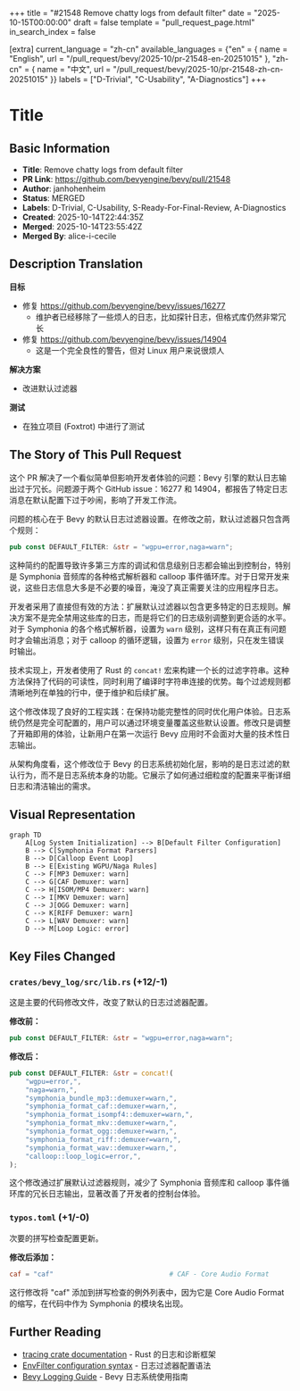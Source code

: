 +++
title = "#21548 Remove chatty logs from default filter"
date = "2025-10-15T00:00:00"
draft = false
template = "pull_request_page.html"
in_search_index = false

[extra]
current_language = "zh-cn"
available_languages = {"en" = { name = "English", url = "/pull_request/bevy/2025-10/pr-21548-en-20251015" }, "zh-cn" = { name = "中文", url = "/pull_request/bevy/2025-10/pr-21548-zh-cn-20251015" }}
labels = ["D-Trivial", "C-Usability", "A-Diagnostics"]
+++

# Title

## Basic Information
- **Title**: Remove chatty logs from default filter
- **PR Link**: https://github.com/bevyengine/bevy/pull/21548
- **Author**: janhohenheim
- **Status**: MERGED
- **Labels**: D-Trivial, C-Usability, S-Ready-For-Final-Review, A-Diagnostics
- **Created**: 2025-10-14T22:44:35Z
- **Merged**: 2025-10-14T23:55:42Z
- **Merged By**: alice-i-cecile

## Description Translation
**目标**
- 修复 https://github.com/bevyengine/bevy/issues/16277
  - 维护者已经移除了一些烦人的日志，比如探针日志，但格式库仍然非常冗长
- 修复 https://github.com/bevyengine/bevy/issues/14904
  - 这是一个完全良性的警告，但对 Linux 用户来说很烦人

**解决方案**
- 改进默认过滤器

**测试**
- 在独立项目 (Foxtrot) 中进行了测试

## The Story of This Pull Request

这个 PR 解决了一个看似简单但影响开发者体验的问题：Bevy 引擎的默认日志输出过于冗长。问题源于两个 GitHub issue：16277 和 14904，都报告了特定日志消息在默认配置下过于吵闹，影响了开发工作流。

问题的核心在于 Bevy 的默认日志过滤器设置。在修改之前，默认过滤器只包含两个规则：
```rust
pub const DEFAULT_FILTER: &str = "wgpu=error,naga=warn";
```

这种简约的配置导致许多第三方库的调试和信息级别日志都会输出到控制台，特别是 Symphonia 音频库的各种格式解析器和 calloop 事件循环库。对于日常开发来说，这些日志信息大多是不必要的噪音，淹没了真正需要关注的应用程序日志。

开发者采用了直接但有效的方法：扩展默认过滤器以包含更多特定的日志规则。解决方案不是完全禁用这些库的日志，而是将它们的日志级别调整到更合适的水平。对于 Symphonia 的各个格式解析器，设置为 `warn` 级别，这样只有在真正有问题时才会输出消息；对于 calloop 的循环逻辑，设置为 `error` 级别，只在发生错误时输出。

技术实现上，开发者使用了 Rust 的 `concat!` 宏来构建一个长的过滤字符串。这种方法保持了代码的可读性，同时利用了编译时字符串连接的优势。每个过滤规则都清晰地列在单独的行中，便于维护和后续扩展。

这个修改体现了良好的工程实践：在保持功能完整性的同时优化用户体验。日志系统仍然是完全可配置的，用户可以通过环境变量覆盖这些默认设置。修改只是调整了开箱即用的体验，让新用户在第一次运行 Bevy 应用时不会面对大量的技术性日志输出。

从架构角度看，这个修改位于 Bevy 的日志系统初始化层，影响的是日志过滤的默认行为，而不是日志系统本身的功能。它展示了如何通过细粒度的配置来平衡详细日志和清洁输出的需求。

## Visual Representation

```mermaid
graph TD
    A[Log System Initialization] --> B[Default Filter Configuration]
    B --> C[Symphonia Format Parsers]
    B --> D[Calloop Event Loop]
    B --> E[Existing WGPU/Naga Rules]
    C --> F[MP3 Demuxer: warn]
    C --> G[CAF Demuxer: warn]
    C --> H[ISOM/MP4 Demuxer: warn]
    C --> I[MKV Demuxer: warn]
    C --> J[OGG Demuxer: warn]
    C --> K[RIFF Demuxer: warn]
    C --> L[WAV Demuxer: warn]
    D --> M[Loop Logic: error]
```

## Key Files Changed

### `crates/bevy_log/src/lib.rs` (+12/-1)

这是主要的代码修改文件，改变了默认的日志过滤器配置。

**修改前：**
```rust
pub const DEFAULT_FILTER: &str = "wgpu=error,naga=warn";
```

**修改后：**
```rust
pub const DEFAULT_FILTER: &str = concat!(
    "wgpu=error,",
    "naga=warn,",
    "symphonia_bundle_mp3::demuxer=warn,",
    "symphonia_format_caf::demuxer=warn,",
    "symphonia_format_isompf4::demuxer=warn,",
    "symphonia_format_mkv::demuxer=warn,",
    "symphonia_format_ogg::demuxer=warn,",
    "symphonia_format_riff::demuxer=warn,",
    "symphonia_format_wav::demuxer=warn,",
    "calloop::loop_logic=error,",
);
```

这个修改通过扩展默认过滤器规则，减少了 Symphonia 音频库和 calloop 事件循环库的冗长日志输出，显著改善了开发者的控制台体验。

### `typos.toml` (+1/-0)

次要的拼写检查配置更新。

**修改后添加：**
```toml
caf = "caf"                             # CAF - Core Audio Format
```

这行修改将 "caf" 添加到拼写检查的例外列表中，因为它是 Core Audio Format 的缩写，在代码中作为 Symphonia 的模块名出现。

## Further Reading

- [tracing crate documentation](https://docs.rs/tracing/latest/tracing/) - Rust 的日志和诊断框架
- [EnvFilter configuration syntax](https://docs.rs/tracing-subscriber/latest/tracing_subscriber/filter/struct.EnvFilter.html) - 日志过滤器配置语法
- [Bevy Logging Guide](https://bevyengine.org/learn/quick-start/getting-started/log/) - Bevy 日志系统使用指南